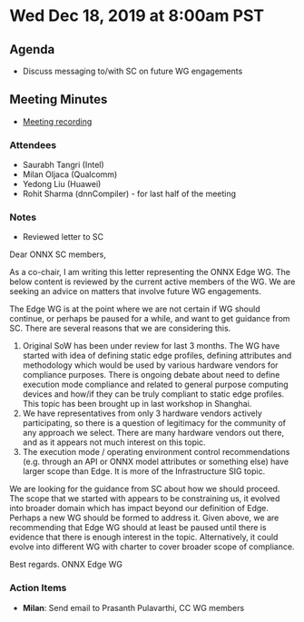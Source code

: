 <!--- SPDX-License-Identifier: Apache-2.0 -->

# Wed Dec 18, 2019 at 8:00am PST

## Agenda
* Discuss messaging to/with SC on future WG engagements

## Meeting Minutes
* [Meeting recording](https://youtu.be/a_2xBHU1RgQ)

### Attendees
* Saurabh Tangri (Intel)
* Milan Oljaca (Qualcomm)
* Yedong Liu (Huawei)
* Rohit Sharma (dnnCompiler) -  for last half of the meeting

### Notes
* Reviewed letter to SC

Dear ONNX SC members,

As a co-chair, I am writing this letter representing the ONNX Edge WG. The below content is reviewed by the current active members of the WG. We are seeking an advice on matters that involve future WG engagements.

The Edge WG is at the point where we are not certain if WG should continue, or perhaps be paused for a while, and want to get guidance from SC. There are several reasons that we are considering this.
1.  Original SoW has been under review for last 3 months. The WG have started with idea of defining static edge profiles, defining attributes and methodology which would be used by various hardware vendors for compliance purposes. There is ongoing debate about need to define execution mode compliance and related to general purpose computing devices and how/if they can be truly compliant to static edge profiles. This topic has been brought up in last workshop in Shanghai.
2.  We have representatives from only 3 hardware vendors actively participating, so there is a question of legitimacy for the community of any approach we select. There are many hardware vendors out there, and as it appears not much interest on this topic.
3.  The execution mode / operating environment control recommendations (e.g. through an API or ONNX model attributes or something else) have larger scope than Edge. It is more of the Infrastructure SIG topic.

We are looking for the guidance from SC about how we should proceed. The scope that we started with appears to be constraining us, it evolved into broader domain which has impact beyond our definition of Edge. Perhaps a new WG should be formed to address it.
Given above, we are recommending that Edge WG should at least be paused until there is evidence that there is enough interest in the topic. Alternatively, it could evolve into different WG with charter to cover broader scope of compliance.

Best regards.
ONNX Edge WG


### Action Items
* **Milan**: Send email to Prasanth Pulavarthi, CC WG members

